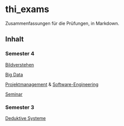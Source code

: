 # thi_exams
Zusammenfassungen für die Prüfungen, in Markdown.

## Inhalt
### Semester 4
[Bildverstehen](semester_4/cv.md)

[Big Data](semester_4/bd.md)

[Projektmanagement](semester_4/pm.md) & [Software-Engineering](semester_4/se.md)

[Seminar](semester_4/sm.md)

### Semester 3
[Deduktive Systeme](semester_3/ds.md)

